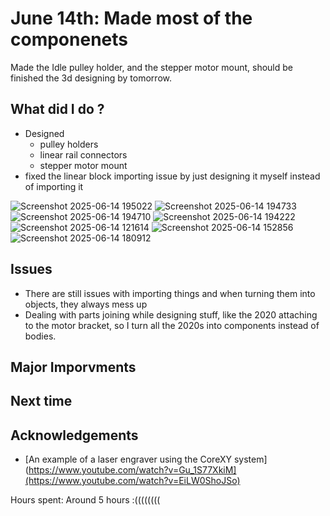 # June 14th: Made most of the componenets 

Made the Idle pulley holder, and the stepper motor mount, should be finished the 3d designing by tomorrow.

## What did I do ?
- Designed
    - pulley holders
    - linear rail connectors
    - stepper motor mount
- fixed the linear block importing issue by just designing it myself instead of importing it

  
![Screenshot 2025-06-14 195022](https://github.com/user-attachments/assets/6b0377ee-d5ca-4f7e-a516-4b0a527e79e2)
![Screenshot 2025-06-14 194733](https://github.com/user-attachments/assets/ae4cf003-ef12-4c70-82fa-164527243262)
![Screenshot 2025-06-14 194710](https://github.com/user-attachments/assets/cfe03429-be97-4191-9fe9-bf0895bc4865)
![Screenshot 2025-06-14 194222](https://github.com/user-attachments/assets/b5cfd049-517d-4f43-9e64-563c1bac2b0a)
![Screenshot 2025-06-14 121614](https://github.com/user-attachments/assets/cf5983fd-2c05-42e9-9a10-95818c973a62)
![Screenshot 2025-06-14 152856](https://github.com/user-attachments/assets/e74a7eb8-47b0-4877-ad96-39432050f63b)
![Screenshot 2025-06-14 180912](https://github.com/user-attachments/assets/8e39edbc-d92c-4657-8bcf-b4b1c48de3e0)



## Issues 
- There are still issues with importing things and when turning them into objects, they always mess up
- Dealing with parts joining while designing stuff,  like the 2020 attaching to the motor bracket, so I turn all the 2020s into components instead of bodies.
  
## Major Imporvments 


## Next time

## Acknowledgements

 - [An example of a laser engraver using the CoreXY system](https://www.youtube.com/watch?v=Gu_1S77XkiM](https://www.youtube.com/watch?v=EiLW0ShoJSo)

Hours spent: Around 5 hours :((((((((
